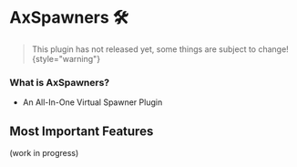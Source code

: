 # AxSpawners 🛠️

> This plugin has not released yet, some things are subject to change!
{style="warning"}

### What is AxSpawners?
- An All-In-One Virtual Spawner Plugin

## Most Important Features
(work in progress)